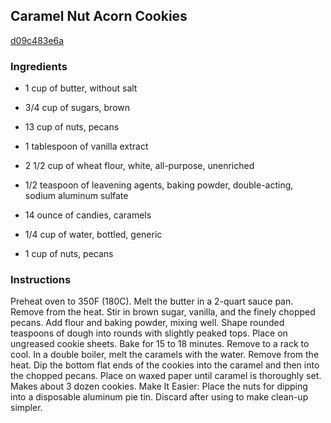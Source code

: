 ## Caramel Nut Acorn Cookies

[d09c483e6a](https://recipeland.com/recipe/v/caramel-nut-acorn-cookies-48119)

### Ingredients

 - 1 cup of butter, without salt

 - 3/4 cup of sugars, brown

 - 13 cup of nuts, pecans

 - 1 tablespoon of vanilla extract

 - 2 1/2 cup of wheat flour, white, all-purpose, unenriched

 - 1/2 teaspoon of leavening agents, baking powder, double-acting, sodium aluminum sulfate

 - 14 ounce of candies, caramels

 - 1/4 cup of water, bottled, generic

 - 1 cup of nuts, pecans

### Instructions

Preheat oven to 350F (180C). Melt the butter in a 2-quart sauce pan. Remove from the heat. Stir in brown sugar, vanilla, and the finely chopped pecans. Add flour and baking powder, mixing well. Shape rounded teaspoons of dough into rounds with slightly peaked tops. Place on ungreased cookie sheets. Bake for 15 to 18 minutes. Remove to a rack to cool. In a double boiler, melt the caramels with the water. Remove from the heat. Dip the bottom flat ends of the cookies into the caramel and then into the chopped pecans. Place on waxed paper until caramel is thoroughly set. Makes about 3 dozen cookies. Make It Easier: Place the nuts for dipping into a disposable aluminum pie tin. Discard after using to make clean-up simpler.